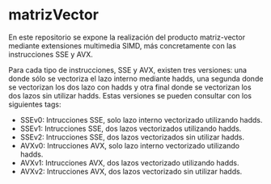 # matrizVector

En este repositorio se expone la realización del producto matriz-vector mediante extensiones multimedia SIMD, más concretamente con las instrucciones SSE y AVX.

Para cada tipo de instrucciones, SSE y AVX, existen tres versiones: una donde sólo se vectoriza el lazo interno mediante hadds, una segunda donde se vectorizan los dos lazo  con hadds y otra final donde se vectorizan los dos lazos sin utilizar hadds. Estas versiones se pueden consultar con los siguientes tags:

- SSEv0: Intrucciones SSE, solo lazo interno vectorizado utilizando hadds.
- SSEv1: Intrucciones SSE, dos lazos vectorizados utilizando hadds.
- SSEv2: Intrucciones SSE, dos lazos vectorizados sin utilizar hadds.
- AVXv0: Intrucciones AVX, solo lazo interno vectorizado utilizando hadds.
- AVXv1: Intrucciones AVX, dos lazos vectorizado utilizando hadds.
- AVXv2: Intrucciones AVX, dos lazos vectorizado sin utilizar hadds.